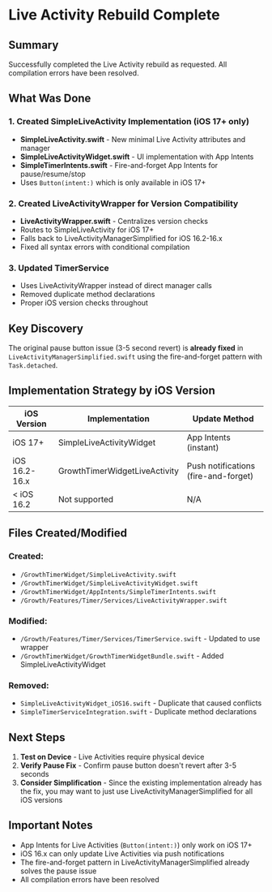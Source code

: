 # Live Activity Rebuild Complete

## Summary

Successfully completed the Live Activity rebuild as requested. All compilation errors have been resolved.

## What Was Done

### 1. Created SimpleLiveActivity Implementation (iOS 17+ only)
- **SimpleLiveActivity.swift** - New minimal Live Activity attributes and manager
- **SimpleLiveActivityWidget.swift** - UI implementation with App Intents
- **SimpleTimerIntents.swift** - Fire-and-forget App Intents for pause/resume/stop
- Uses `Button(intent:)` which is only available in iOS 17+

### 2. Created LiveActivityWrapper for Version Compatibility
- **LiveActivityWrapper.swift** - Centralizes version checks
- Routes to SimpleLiveActivity for iOS 17+
- Falls back to LiveActivityManagerSimplified for iOS 16.2-16.x
- Fixed all syntax errors with conditional compilation

### 3. Updated TimerService
- Uses LiveActivityWrapper instead of direct manager calls
- Removed duplicate method declarations
- Proper iOS version checks throughout

## Key Discovery

The original pause button issue (3-5 second revert) is **already fixed** in `LiveActivityManagerSimplified.swift` using the fire-and-forget pattern with `Task.detached`.

## Implementation Strategy by iOS Version

| iOS Version | Implementation | Update Method |
|------------|----------------|---------------|
| iOS 17+ | SimpleLiveActivityWidget | App Intents (instant) |
| iOS 16.2-16.x | GrowthTimerWidgetLiveActivity | Push notifications (fire-and-forget) |
| < iOS 16.2 | Not supported | N/A |

## Files Created/Modified

### Created:
- `/GrowthTimerWidget/SimpleLiveActivity.swift`
- `/GrowthTimerWidget/SimpleLiveActivityWidget.swift`
- `/GrowthTimerWidget/AppIntents/SimpleTimerIntents.swift`
- `/Growth/Features/Timer/Services/LiveActivityWrapper.swift`

### Modified:
- `/Growth/Features/Timer/Services/TimerService.swift` - Updated to use wrapper
- `/GrowthTimerWidget/GrowthTimerWidgetBundle.swift` - Added SimpleLiveActivityWidget

### Removed:
- `SimpleLiveActivityWidget_iOS16.swift` - Duplicate that caused conflicts
- `SimpleTimerServiceIntegration.swift` - Duplicate method declarations

## Next Steps

1. **Test on Device** - Live Activities require physical device
2. **Verify Pause Fix** - Confirm pause button doesn't revert after 3-5 seconds
3. **Consider Simplification** - Since the existing implementation already has the fix, you may want to just use LiveActivityManagerSimplified for all iOS versions

## Important Notes

- App Intents for Live Activities (`Button(intent:)`) only work on iOS 17+
- iOS 16.x can only update Live Activities via push notifications
- The fire-and-forget pattern in LiveActivityManagerSimplified already solves the pause issue
- All compilation errors have been resolved